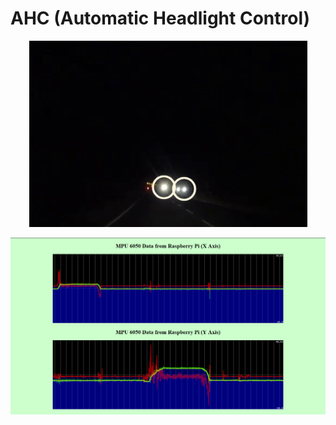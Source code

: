 # AHC (Automatic Headlight Control)
<p align="center">
  <img src="screenshot.png"/>
</p>
<p align="center">
  <img src="graph.png"/>
</p>
